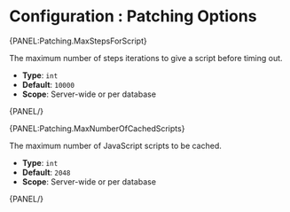 # Configuration : Patching Options

{PANEL:Patching.MaxStepsForScript}

The maximum number of steps iterations to give a script before timing out.

- **Type**: `int`
- **Default**: `10000`
- **Scope**: Server-wide or per database

{PANEL/}

{PANEL:Patching.MaxNumberOfCachedScripts}

The maximum number of JavaScript scripts to be cached.

- **Type**: `int`
- **Default**: `2048`
- **Scope**: Server-wide or per database

{PANEL/}
